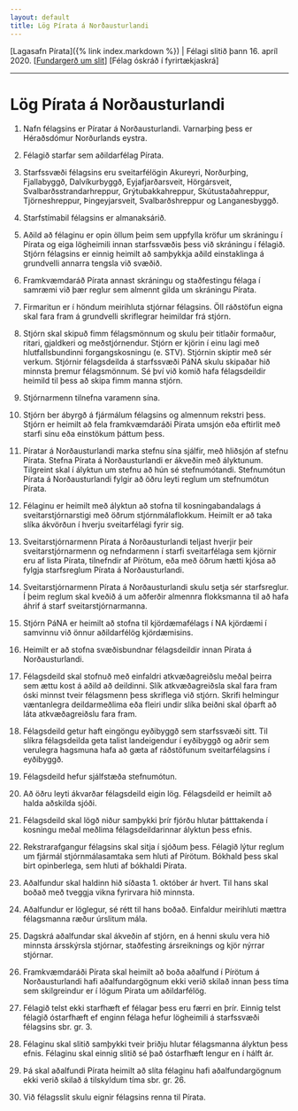 ```yaml
---
layout: default
title: Lög Pírata á Norðausturlandi
---
```


[Lagasafn Pírata]({% link index.markdown %}) \| Félagi slitið þann 16. apríl 2020. [[Fundargerð um slit](https://github.com/piratar/Skjalasafn/blob/master/Fundargerdir/Adildarfelog/Piratar%20%C3%AD%20Nordausturkjordaemi/Felagsfundir/2020-04-16.md)] [Félag óskráð í fyrirtækjaskrá]

***

# Lög Pírata á Norðausturlandi

1. Nafn félagsins er Píratar á Norðausturlandi. Varnarþing þess er Héraðsdómur Norðurlands eystra.

2. Félagið starfar sem aðildarfélag Pírata.

3. Starfssvæði félagsins eru sveitarfélögin Akureyri, Norðurþing, Fjallabyggð, Dalvíkurbyggð, Eyjafjarðarsveit, Hörgársveit, Svalbarðsstrandarhreppur, Grýtubakkahreppur, Skútustaðahreppur, Tjörneshreppur, Þingeyjarsveit, Svalbarðshreppur og Langanesbyggð.

4. Starfstímabil félagsins er almanaksárið.

5. Aðild að félaginu er opin öllum þeim sem uppfylla kröfur um skráningu í Pírata og eiga lögheimili innan starfssvæðis þess við skráningu í félagið. Stjórn félagsins er einnig heimilt að samþykkja aðild einstaklinga á grundvelli annarra tengsla við svæðið.

6. Framkvæmdaráð Pírata annast skráningu og staðfestingu félaga í samræmi við þær reglur sem almennt gilda um skráningu Pírata.

7. Firmaritun er í höndum meirihluta stjórnar félagsins. Öll ráðstöfun eigna skal fara fram á grundvelli skriflegrar heimildar frá stjórn.

8. Stjórn skal skipuð fimm félagsmönnum og skulu þeir titlaðir formaður, ritari, gjaldkeri og meðstjórnendur. Stjórn er kjörin í einu lagi með hlutfallsbundinni forgangskosningu (e. STV). Stjórnin skiptir með sér verkum. Stjórnir félagsdeilda á starfssvæði PáNA skulu skipaðar hið minnsta þremur félagsmönnum. Sé því við komið hafa félagsdeildir heimild til þess að skipa fimm manna stjórn.

9. Stjórnarmenn tilnefna varamenn sína.

10. Stjórn ber ábyrgð á fjármálum félagsins og almennum rekstri þess. Stjórn er heimilt að fela framkvæmdaráði Pírata umsjón eða eftirlit með starfi sínu eða einstökum þáttum þess.

11. Píratar á Norðausturlandi marka stefnu sína sjálfir, með hliðsjón af stefnu Pírata. Stefna Pírata á Norðausturlandi er ákveðin með ályktunum. Tilgreint skal í ályktun um stefnu að hún sé stefnumótandi. Stefnumótun Pírata á Norðausturlandi fylgir að öðru leyti reglum um stefnumótun Pírata.

12. Félaginu er heimilt með ályktun að stofna til kosningabandalags á sveitarstjórnarstigi með öðrum stjórnmálaflokkum. Heimilt er að taka slíka ákvörðun í hverju sveitarfélagi fyrir sig.

13. Sveitarstjórnarmenn Pírata á Norðausturlandi teljast hverjir þeir sveitarstjórnarmenn og nefndarmenn í starfi sveitarfélaga sem kjörnir eru af lista Pírata, tilnefndir af Pírötum, eða með öðrum hætti kjósa að fylgja starfsreglum Pírata á Norðausturlandi.

14. Sveitarstjórnarmenn Pírata á Norðausturlandi skulu setja sér starfsreglur. Í þeim reglum skal kveðið á um aðferðir almennra flokksmanna til að hafa áhrif á starf sveitarstjórnarmanna.

15. Stjórn PáNA er heimilt að stofna til kjördæmafélags í NA kjördæmi í samvinnu við önnur aðildarfélög kjördæmisins.

16. Heimilt er að stofna svæðisbundnar félagsdeildir innan Pírata á Norðausturlandi.

17. Félagsdeild skal stofnuð með einfaldri atkvæðagreiðslu meðal þeirra sem ættu kost á aðild að deildinni. Slík atkvæðagreiðsla skal fara fram óski minnst tveir félagsmenn þess skriflega við stjórn. Skrifi helmingur væntanlegra deildarmeðlima eða fleiri undir slíka beiðni skal óþarft að láta atkvæðagreiðslu fara fram.

18. Félagsdeild getur haft eingöngu eyðibyggð sem starfssvæði sitt. Til slíkra félagsdeilda geta talist landeigendur í eyðibyggð og aðrir sem verulegra hagsmuna hafa að gæta af ráðstöfunum sveitarfélagsins í eyðibyggð.

19. Félagsdeild hefur sjálfstæða stefnumótun.

20. Að öðru leyti ákvarðar félagsdeild eigin lög. Félagsdeild er heimilt að halda aðskilda sjóði.

21. Félagsdeild skal lögð niður samþykki þrír fjórðu hlutar þátttakenda í kosningu meðal meðlima félagsdeildarinnar ályktun þess efnis.

22. Rekstrarafgangur félagsins skal sitja í sjóðum þess. Félagið lýtur reglum um fjármál stjórnmálasamtaka sem hluti af Pírötum. Bókhald þess skal birt opinberlega, sem hluti af bókhaldi Pírata.

23. Aðalfundur skal haldinn hið síðasta 1. október ár hvert. Til hans skal boðað með tveggja vikna fyrirvara hið minnsta.

24. Aðalfundur er löglegur, sé rétt til hans boðað. Einfaldur meirihluti mættra félagsmanna ræður úrslitum mála.

25. Dagskrá aðalfundar skal ákveðin af stjórn, en á henni skulu vera hið minnsta ársskýrsla stjórnar, staðfesting ársreiknings og kjör nýrrar stjórnar.

26. Framkvæmdaráði Pírata skal heimilt að boða aðalfund í Pírötum á Norðausturlandi hafi aðalfundargögnum ekki verið skilað innan þess tíma sem skilgreindur er í lögum Pírata um aðildarfélög.

27. Félagið telst ekki starfhæft ef félagar þess eru færri en þrír. Einnig telst félagið óstarfhæft ef enginn félaga hefur lögheimili á starfssvæði félagsins sbr. gr. 3.

28. Félaginu skal slitið samþykki tveir þriðju hlutar félagsmanna ályktun þess efnis. Félaginu skal einnig slitið sé það óstarfhæft lengur en í hálft ár.

29. Þá skal aðalfundi Pírata heimilt að slíta félaginu hafi aðalfundargögnum ekki verið skilað á tilskyldum tíma sbr. gr. 26.

30. Við félagsslit skulu eignir félagsins renna til Pírata.